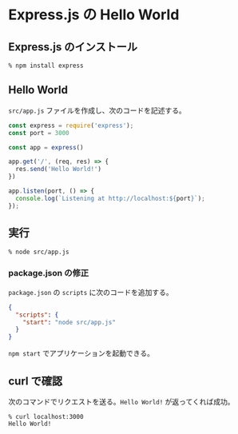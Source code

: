 # Express.js の Hello World

## Express.js のインストール

```
% npm install express
```

## Hello World

`src/app.js` ファイルを作成し、次のコードを記述する。

```js
const express = require('express');
const port = 3000

const app = express()

app.get('/', (req, res) => {
  res.send('Hello World!')
})

app.listen(port, () => {
  console.log(`Listening at http://localhost:${port}`);
});
```

## 実行

```
% node src/app.js
```

### package.json の修正

`package.json` の `scripts` に次のコードを追加する。

```json
{
  "scripts": {
    "start": "node src/app.js"
  }
}
```

`npm start` でアプリケーションを起動できる。

## curl で確認

次のコマンドでリクエストを送る。`Hello World!` が返ってくれば成功。

```
% curl localhost:3000
Hello World!
```
